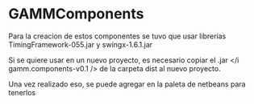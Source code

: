 # GAMMComponents
  Para la creacion de estos componentes se tuvo que usar librerias TimingFramework-055.jar y 
  swingx-1.6.1.jar
  
  Si se quiere usar en un nuevo proyecto, es necesario copiar el .jar 
  </i gamm.components-v0.1 /> de la carpeta dist al nuevo proyecto.
  
  Una vez realizado eso, se puede agregar en la paleta de netbeans para tenerlos
  

